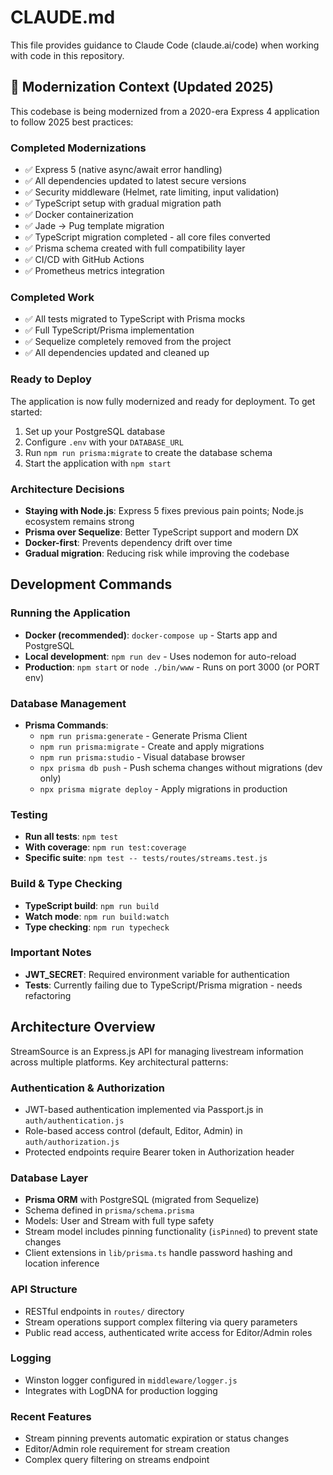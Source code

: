 # CLAUDE.md

This file provides guidance to Claude Code (claude.ai/code) when working with code in this repository.

## 🚀 Modernization Context (Updated 2025)

This codebase is being modernized from a 2020-era Express 4 application to follow 2025 best practices:

### Completed Modernizations
- ✅ Express 5 (native async/await error handling)
- ✅ All dependencies updated to latest secure versions
- ✅ Security middleware (Helmet, rate limiting, input validation)
- ✅ TypeScript setup with gradual migration path
- ✅ Docker containerization
- ✅ Jade → Pug template migration
- ✅ TypeScript migration completed - all core files converted
- ✅ Prisma schema created with full compatibility layer
- ✅ CI/CD with GitHub Actions
- ✅ Prometheus metrics integration

### Completed Work
- ✅ All tests migrated to TypeScript with Prisma mocks
- ✅ Full TypeScript/Prisma implementation
- ✅ Sequelize completely removed from the project
- ✅ All dependencies updated and cleaned up

### Ready to Deploy
The application is now fully modernized and ready for deployment. To get started:
1. Set up your PostgreSQL database
2. Configure `.env` with your `DATABASE_URL`
3. Run `npm run prisma:migrate` to create the database schema
4. Start the application with `npm start`

### Architecture Decisions
- **Staying with Node.js**: Express 5 fixes previous pain points; Node.js ecosystem remains strong
- **Prisma over Sequelize**: Better TypeScript support and modern DX
- **Docker-first**: Prevents dependency drift over time
- **Gradual migration**: Reducing risk while improving the codebase

## Development Commands

### Running the Application
- **Docker (recommended)**: `docker-compose up` - Starts app and PostgreSQL
- **Local development**: `npm run dev` - Uses nodemon for auto-reload
- **Production**: `npm start` or `node ./bin/www` - Runs on port 3000 (or PORT env)

### Database Management
- **Prisma Commands**:
  - `npm run prisma:generate` - Generate Prisma Client
  - `npm run prisma:migrate` - Create and apply migrations
  - `npm run prisma:studio` - Visual database browser
  - `npx prisma db push` - Push schema changes without migrations (dev only)
  - `npx prisma migrate deploy` - Apply migrations in production

### Testing
- **Run all tests**: `npm test`
- **With coverage**: `npm run test:coverage`
- **Specific suite**: `npm test -- tests/routes/streams.test.js`

### Build & Type Checking
- **TypeScript build**: `npm run build`
- **Watch mode**: `npm run build:watch`
- **Type checking**: `npm run typecheck`

### Important Notes
- **JWT_SECRET**: Required environment variable for authentication
- **Tests**: Currently failing due to TypeScript/Prisma migration - needs refactoring

## Architecture Overview

StreamSource is an Express.js API for managing livestream information across multiple platforms. Key architectural patterns:

### Authentication & Authorization
- JWT-based authentication implemented via Passport.js in `auth/authentication.js`
- Role-based access control (default, Editor, Admin) in `auth/authorization.js`
- Protected endpoints require Bearer token in Authorization header

### Database Layer
- **Prisma ORM** with PostgreSQL (migrated from Sequelize)
- Schema defined in `prisma/schema.prisma`
- Models: User and Stream with full type safety
- Stream model includes pinning functionality (`isPinned`) to prevent state changes
- Client extensions in `lib/prisma.ts` handle password hashing and location inference

### API Structure
- RESTful endpoints in `routes/` directory
- Stream operations support complex filtering via query parameters
- Public read access, authenticated write access for Editor/Admin roles

### Logging
- Winston logger configured in `middleware/logger.js`
- Integrates with LogDNA for production logging

### Recent Features
- Stream pinning prevents automatic expiration or status changes
- Editor/Admin role requirement for stream creation
- Complex query filtering on streams endpoint